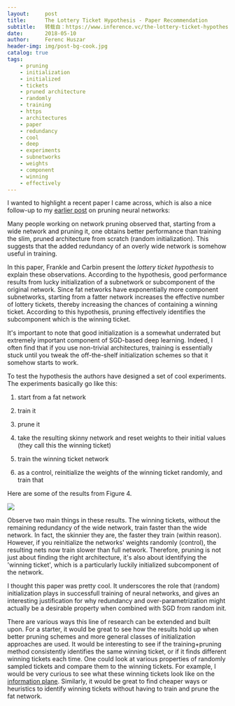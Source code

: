 ```yaml
---
layout:     post
title:      The Lottery Ticket Hypothesis - Paper Recommendation
subtitle:   转载自：https://www.inference.vc/the-lottery-ticket-hypothesis/
date:       2018-05-10
author:     Ferenc Huszar
header-img: img/post-bg-cook.jpg
catalog: true
tags:
    - pruning
    - initialization
    - initialized
    - tickets
    - pruned architecture
    - randomly
    - training
    - https
    - architectures
    - paper
    - redundancy
    - cool
    - deep
    - experiments
    - subnetworks
    - weights
    - component
    - winning
    - effectively
---
```


I wanted to highlight a recent paper I came across, which is also a nice follow-up to my [earlier post](http://www.inference.vc/pruning-neural-networks-two-recent-papers) on pruning neural networks:

Many people working on network pruning observed that, starting from a wide network and pruning it, one obtains better performance than training the slim, pruned architecture from scratch (random initialization). This suggests that the added redundancy of an overly wide network is somehow useful in training.

In this paper, Frankle and Carbin present the *lottery ticket hypothesis* to explain these observations. According to the hypothesis, good performance results from lucky initialization of a subnetwork or subcomponent of the original network. Since fat networks have exponentially more component subnetworks, starting from a fatter network increases the effective number of lottery tickets, thereby increasing the chances of containing a winning ticket. According to this hypothesis, pruning effectively identifies the subcomponent which is the winning ticket.

It's important to note that good initialization is a somewhat underrated but extremely important component of SGD-based deep learning. Indeed, I often find that if you use non-trivial architectures, training is essentially stuck until you tweak the off-the-shelf initialization schemes so that it somehow starts to work.

To test the hypothesis the authors have designed a set of cool experiments. The experiments basically go like this:

1. start from a fat network 

1. train it 

1. prune it 

1. take the resulting skinny network and reset weights to their initial values (they call this the winning ticket) 

1. train the winning ticket network 

1. as a control, reinitialize the weights of the winning ticket randomly, and train that


Here are some of the results from Figure 4.

![](https://www.inference.vc/content/images/2018/05/Screen-Shot-2018-05-10-at-2.08.57-PM.png)


Observe two main things in these results. The winning tickets, without the remaining redundancy of the wide network, train faster than the wide network. In fact, the skinnier they are, the faster they train (within reason). However, if you reinitialize the networks' weights randomly (control), the resulting nets now train slower than full network. Therefore, pruning is not just about finding the right architecture, it's also about identifying the 'winning ticket', which is a particularly luckily initialized subcomponent of the network.

I thought this paper was pretty cool. It underscores the role that (random) initialization plays in successfull training of neural networks, and gives an interesting justification for why redundancy and over-parametrization might actually be a desirable property when combined with SGD from random init.

There are various ways this line of research can be extended and built upon. For a starter, it would be great to see how the results hold up when better pruning schemes and more general classes of initialization approaches are used. It would be interesting to see if the training+pruning method consistently identifies the same winning ticket, or if it finds different winning tickets each time. One could look at various properties of randomly sampled tickets and compare them to the winning tickets. For example, I would be very curious to see what these winning tickets look like on the [information plane](https://arxiv.org/abs/1703.00810). Similarly, it would be great to find cheaper ways or heuristics to identify winning tickets without having to train and prune the fat network.
